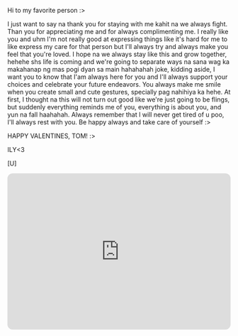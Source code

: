 Hi to my favorite person :>

I just want to say na thank you for staying with me kahit na we always fight. Than you for appreciating me and for always complimenting me. I really like you and uhm I'm not really good at expressing things like it's hard for me to like express my care for that person but I'll always try and always make you feel that you're loved. I hope na we always stay like this and grow together, hehehe shs life is coming and we're going to separate ways na sana wag ka makahanap ng mas pogi dyan sa main hahahahah joke, kidding aside, I want you to know that I'am always here for you and I'll always support your choices and celebrate your future endeavors. You always make me smile when you create small and cute gestures, specially pag nahihiya ka hehe. At first, I thought na this will not turn out good like we're just going to be flings, but suddenly everything reminds me of you, everything is about you, and yun na fall haahahah. Always remember that I will never get tired of u poo, I'll always rest with you. Be happy always and take care of yourself :>

HAPPY VALENTINES, TOM! :>

ILY<3

[U]
<iframe style="border-radius:12px" src="https://open.spotify.com/embed/playlist/70UAyAjZEnDl3po0fIDhh6?utm_source=generator" width="100%" height="352" frameBorder="0" allowfullscreen="" allow="autoplay; clipboard-write; encrypted-media; fullscreen; picture-in-picture" loading="lazy"></iframe>
